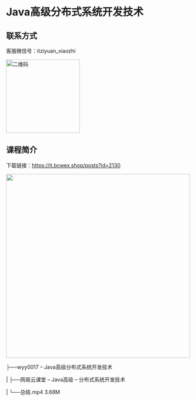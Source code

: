 # Java高级分布式系统开发技术

## 联系方式

客服微信号：itziyuan_xiaozhi

<img src="https://ziyuanyun.oss-cn-guangzhou.aliyuncs.com/common/20240614073449/666b82192834a.jpg" width="200" height="200" alt="二维码">

## 课程简介

下载链接：https://it.bcwex.shop/posts?id=2130

<img src="https://ziyuanyun.oss-cn-guangzhou.aliyuncs.com/yun/20240515183656/66449048183ab.jpg" width="500" alt="">

  ├──wyy0017 &#8211; Java高级分布式系统开发技术

 | ├──网易云课堂 &#8211; Java高级 &#8211; 分布式系统开发技术

 | └──总结.mp4 3.68M

  